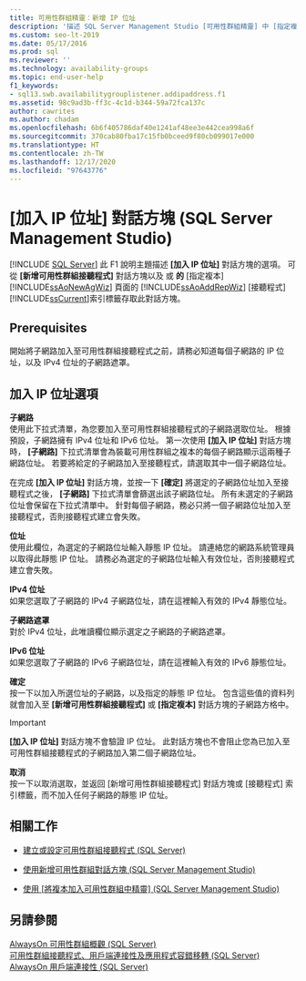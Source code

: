 ```yaml
---
title: 可用性群組精靈：新增 IP 位址
description: '描述 SQL Server Management Studio [可用性群組精靈] 中 [指定複本] 頁面上找到的 [新增 IP 位址] 對話方塊選項。 '
ms.custom: seo-lt-2019
ms.date: 05/17/2016
ms.prod: sql
ms.reviewer: ''
ms.technology: availability-groups
ms.topic: end-user-help
f1_keywords:
- sql13.swb.availabilitygrouplistener.addipaddress.f1
ms.assetid: 98c9ad3b-ff3c-4c1d-b344-59a72fca137c
author: cawrites
ms.author: chadam
ms.openlocfilehash: 6b6f405786daf40e1241af48ee3e442cea998a6f
ms.sourcegitcommit: 370cab80fba17c15fb0bceed9f80cb099017e000
ms.translationtype: HT
ms.contentlocale: zh-TW
ms.lasthandoff: 12/17/2020
ms.locfileid: "97643776"
---
```

# <a name="add-ip-address-dialog-box-sql-server-management-studio"></a>[加入 IP 位址] 對話方塊 (SQL Server Management Studio)
[!INCLUDE [SQL Server](../../../includes/applies-to-version/sqlserver.md)]
  此 F1 說明主題描述 **[加入 IP 位址]** 對話方塊的選項。 可從 **[新增可用性群組接聽程式]** 對話方塊以及  或 **的** [指定複本] [!INCLUDE[ssAoNewAgWiz](../../../includes/ssaonewagwiz-md.md)] 頁面的 [!INCLUDE[ssAoAddRepWiz](../../../includes/ssaoaddrepwiz-md.md)] [接聽程式] [!INCLUDE[ssCurrent](../../../includes/sscurrent-md.md)]索引標籤存取此對話方塊。  
  
## <a name="prerequisites"></a>Prerequisites  
 開始將子網路加入至可用性群組接聽程式之前，請務必知道每個子網路的 IP 位址，以及 IPv4 位址的子網路遮罩。  
  
##  <a name="add-ip-address-options"></a><a name="PageOptions"></a> 加入 IP 位址選項  
 **子網路**  
 使用此下拉式清單，為您要加入至可用性群組接聽程式的子網路選取位址。 根據預設，子網路擁有 IPv4 位址和 IPv6 位址。 第一次使用 **[加入 IP 位址]** 對話方塊時， **[子網路]** 下拉式清單會為裝載可用性群組之複本的每個子網路顯示這兩種子網路位址。 若要將給定的子網路加入至接聽程式，請選取其中一個子網路位址。  
  
 在完成 **[加入 IP 位址]** 對話方塊，並按一下 **[確定]** 將選定的子網路位址加入至接聽程式之後， **[子網路]** 下拉式清單會篩選出該子網路位址。 所有未選定的子網路位址會保留在下拉式清單中。 針對每個子網路，務必只將一個子網路位址加入至接聽程式，否則接聽程式建立會失敗。  
  
 **位址**  
 使用此欄位，為選定的子網路位址輸入靜態 IP 位址。 請連絡您的網路系統管理員以取得此靜態 IP 位址。 請務必為選定的子網路位址輸入有效位址，否則接聽程式建立會失敗。  
  
 **IPv4 位址**  
 如果您選取了子網路的 IPv4 子網路位址，請在這裡輸入有效的 IPv4 靜態位址。  
  
 **子網路遮罩**  
 對於 IPv4 位址，此唯讀欄位顯示選定之子網路的子網路遮罩。  
  
 **IPv6 位址**  
 如果您選取了子網路的 IPv6 子網路位址，請在這裡輸入有效的 IPv6 靜態位址。  
  
 **確定**  
 按一下以加入所選位址的子網路，以及指定的靜態 IP 位址。 包含這些值的資料列就會加入至 **[新增可用性群組接聽程式]** 或 **[指定複本]** 對話方塊的子網路方格中。  
  
> [!IMPORTANT]  
>  **[加入 IP 位址]** 對話方塊不會驗證 IP 位址。 此對話方塊也不會阻止您為已加入至可用性群組接聽程式的子網路加入第二個子網路位址。  
  
 **取消**  
 按一下以取消選取，並返回 [新增可用性群組接聽程式]  對話方塊或 [接聽程式]  索引標籤，而不加入任何子網路的靜態 IP 位址。  
  
##  <a name="related-tasks"></a><a name="RelatedTasks"></a> 相關工作  
  
-   [建立或設定可用性群組接聽程式 &#40;SQL Server&#41;](../../../database-engine/availability-groups/windows/create-or-configure-an-availability-group-listener-sql-server.md)  
  
-   [使用新增可用性群組對話方塊 &#40;SQL Server Management Studio&#41;](../../../database-engine/availability-groups/windows/use-the-new-availability-group-dialog-box-sql-server-management-studio.md)  
  
-   [使用 [將複本加入可用性群組中精靈] &#40;SQL Server Management Studio&#41;](../../../database-engine/availability-groups/windows/use-the-add-replica-to-availability-group-wizard-sql-server-management-studio.md)  
  
## <a name="see-also"></a>另請參閱  
 [AlwaysOn 可用性群組概觀 &#40;SQL Server&#41;](../../../database-engine/availability-groups/windows/overview-of-always-on-availability-groups-sql-server.md)   
 [可用性群組接聽程式、用戶端連接性及應用程式容錯移轉 &#40;SQL Server&#41;](../../../database-engine/availability-groups/windows/listeners-client-connectivity-application-failover.md)   
 [AlwaysOn 用戶端連接性 &#40;SQL Server&#41;](../../../database-engine/availability-groups/windows/always-on-client-connectivity-sql-server.md)  
  
  
